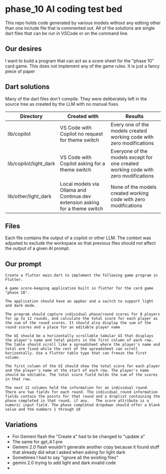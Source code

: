 # phase_10 AI coding test bed

This repo holds code generated by various models without any editing other than one include file that is commented out. All of the solutions are single dart files that can be run in VSCode or on the command line.

## Our desires

I want to build a program that can act as a score sheet for the "phase 10" card game. This does not implement any of the game rules. It is just a fancy piece of paper

## Dart solutions

Many of the dart files don't compile. They were deliberately left in the source tree as created by the LLM with no manual fixes

| Directory              | Created with                                                                 | Results                                                                               |
| ---------------------- | ---------------------------------------------------------------------------- | ------------------------------------------------------------------------------------- |
| lib/copilot            | VS Code with Copilot no request for theme switch                             | Every one of the models created working code with zero modifications                  |
| lib/copilot/light_dark | VS Code with Copilot asking for a theme switch                               | Everyone of the models except for one created working code  with zero modifications   |
| lib/other/light_dark   | Local models via Ollama and Continue.dev extension asking for a theme switch | None of the models created working code  with zero modifications                      |

## Files

Each file contains the output of a copilot or other LLM.  The context was adjusted to exclude the workspace so that previous files should not affect the output of a given AI prompt.

## Our prompt

```text
Create a flutter main.dart to implement the following game program in Flutter.

A game score-keeping application built in flutter for the card game "phase 10".

The application should have an appbar and a switch to support light and dark mode.

The program should capture individual phase/round scores for 8 players for up to 12 rounds, and calculate the total score for each player as the sum of the round scores. It should also display the sum of the round scores and a place for an editable player name

The UI should be a horizontally scrollable tabular UI that displays the player's name and total points in the first column of each row.   The table should scroll like a spreadsheet where the player's name and total are fixed while the rest of the spreadsheet can scroll horizontally. Use a Flutter table type that can freeze the first column.

The first column of the UI should show the total score for each player and the player's name at the start of each row. The player's name should be editable. The total score field holds the sum of the scores in that row.

The next 12 columns hold the information for an individual round. There are two fields for each round. The individual round information fields contain the points for that round and a droplist containing the phase completed in that round, if any.   The score attribute is a numeric input field. The phase completed dropdown should offer a blank value and the numbers 1 through 10
```

## Variations

* For Gemeni flash the "Create a" had to be changed to "update a"
* The same for gpt_4.1 pre
* Gemeni 2.0 flash wouldn't generate another copy because it found stuff that already did what I asked when asking for light dark
* Sometimes I had to say "ignore all the existing files"
* gemini 2.0 trying to add light and dark invalid code
*